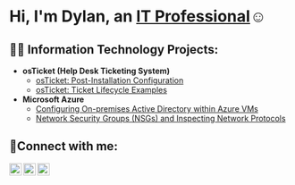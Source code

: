 <h1>Hi, I'm Dylan, an <a href="https://linkedin.com/in/dylanavenarius">IT Professional</a>☺</h1>

<h2>👨‍💻 Information Technology Projects:</h2>

- <b>osTicket (Help Desk Ticketing System)</b>
  - [osTicket: Post-Installation Configuration](https://github.com/dylanavenarius/post-install-config)
  - [osTicket: Ticket Lifecycle Examples](https://github.com/dylanavenarius/ticket-lifecycle)
- <b>Microsoft Azure</b>
  - [Configuring On-premises Active Directory within Azure VMs](https://github.com/dylanavenarius/configure-ad)
  - [Network Security Groups (NSGs) and Inspecting Network Protocols](https://github.com/dylanavenarius/azure-network-protocols)

<h2>🤳Connect with me:</h2>

[<img align="left" alt="Josh | Twitter" width="22px" src="https://cdn.jsdelivr.net/npm/simple-icons@v3/icons/twitter.svg" />][twitter]
[<img align="left" alt="Josh | LinkedIn" width="22px" src="https://cdn.jsdelivr.net/npm/simple-icons@v3/icons/linkedin.svg" />][linkedin]
[<img align="left" alt="Josh | Instagram" width="22px" src="https://cdn.jsdelivr.net/npm/simple-icons@v3/icons/instagram.svg" />][instagram]

[twitter]: https://twitter.com/
[instagram]: https://www.instagram.com/dylan.ave
[linkedin]: https://linkedin.com/in/dylanavenarius
